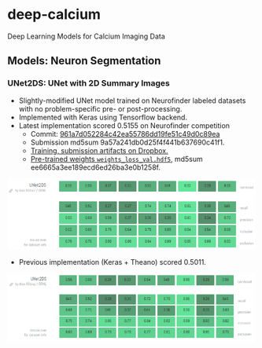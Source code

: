 # deep-calcium
Deep Learning Models for Calcium Imaging Data

## Models: Neuron Segmentation

### UNet2DS: UNet with 2D Summary Images

- Slightly-modified UNet model trained on Neurofinder labeled datasets with no problem-specific pre- or post-processing.
- Implemented with Keras using Tensorflow backend.
- Latest implementation scored 0.5155 on Neurofinder competition
  - Commit: [961a7d052284c42ea55786dd19fe51c49d0c89ea](https://github.com/alexklibisz/deep-calcium/commit/961a7d052284c42ea55786dd19fe51c49d0c89ea)
  - Submission md5sum 9a57a241db0d25f4f441b637690c41f1.
  - [Training, submission artifacts on Dropbox.](https://www.dropbox.com/sh/ewggs4ivbydonkt/AABaPzP7pWvM9pQS-RbBRbgza?dl=0)
  - [Pre-trained weights `weights_loss_val.hdf5`](https://www.dropbox.com/sh/ewggs4ivbydonkt/AABjLafLAy8Es6iCtQQojKp1a/weights_loss_val.hdf5?dl=1), md5sum ee6665a3ee189ecd6ed26ba3e0b1258f.

![UNet2DS 0.5155 scores](media/nf_scores_unet2ds_0.5155.png)

- Previous implementation (Keras + Theano) scored 0.5011.

![UNet2DS 0.5011 scores](media/nf_scores_unet2ds_0.5011_old_implementation.png)
